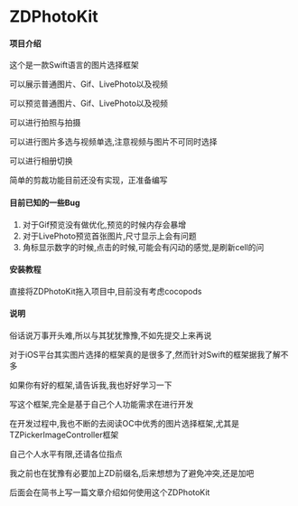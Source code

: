 # ZDPhotoKit

#### 项目介绍
这个是一款Swift语言的图片选择框架  

可以展示普通图片、Gif、LivePhoto以及视频  

可以预览普通图片、Gif、LivePhoto以及视频  

可以进行拍照与拍摄  

可以进行图片多选与视频单选,注意视频与图片不可同时选择  

可以进行相册切换

简单的剪裁功能目前还没有实现，正准备编写  


#### 目前已知的一些Bug
1. 对于Gif预览没有做优化,预览的时候内存会暴增
2. 对于LivePhoto预览首张图片,尺寸显示上会有问题
3. 角标显示数字的时候,点击的时候,可能会有闪动的感觉,是刷新cell的问


#### 安装教程
直接将ZDPhotoKit拖入项目中,目前没有考虑cocopods

#### 说明

俗话说万事开头难,所以与其犹犹豫豫,不如先提交上来再说  

对于iOS平台其实图片选择的框架真的是很多了,然而针对Swift的框架据我了解不多  

如果你有好的框架,请告诉我,我也好好学习一下  

写这个框架,完全是基于自己个人功能需求在进行开发  

在开发过程中,我也不断的去阅读OC中优秀的图片选择框架,尤其是TZPickerImageController框架  

自己个人水平有限,还请各位指点  

我之前也在犹豫有必要加上ZD前缀名,后来想想为了避免冲突,还是加吧


后面会在简书上写一篇文章介绍如何使用这个ZDPhotoKit
  


